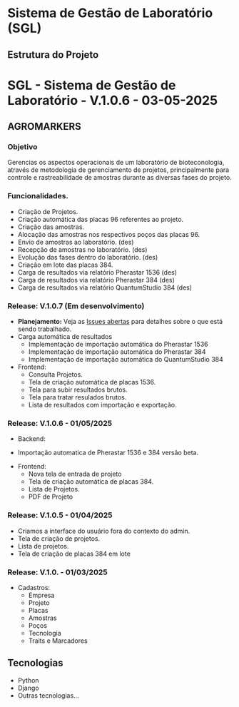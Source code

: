 # Sistema de Gestão de Laboratório (SGL)

## Estrutura do Projeto

# SGL - Sistema de Gestão de Laboratório - V.1.0.6 - 03-05-2025
## AGROMARKERS

### Objetivo

Gerencias os aspectos operacionais de um laboratório de bioteconologia, através de metodologia de gerenciamento de projetos, principalmente para controle e rastreabilidade de amostras durante as diversas fases do projeto.


### Funcionalidades. 

* Criação de Projetos.
* Criação automática das placas 96 referentes ao projeto.
* Criação das amostras.
* Alocação das amostras nos respectivos poços das placas 96. 
* Envio de amostras ao laboratório. (des)
* Recepção de amostras no laboratório. (des)
* Evolução das fases dentro do laboratório. (des)
* Criação em lote das placas 384. 
* Carga de resultados via relatório Pherastar 1536 (des)
* Carga de resultados via relatório Pherastar 384 (des)
* Carga de resultados via relatório QuantumStudio 384 (des)


### Release: V.1.0.7 (Em desenvolvimento)

*   **Planejamento:** Veja as [Issues abertas](https://github.com/jsoj/sgl_dev/issues?q=is%3Aopen+is%3Aissue) para detalhes sobre o que está sendo trabalhado.
*   Carga automática de resultados
    *   Implementação de importação automática do Pherastar 1536
    *   Implementação de importação automática do Pherastar 384
    *   Implementação de importação automática do QuantumStudio 384
*   Frontend:
    *   Consulta Projetos.
    *   Tela de criação automática de placas 1536.
    *   Tela para subir resultados brutos.
    *   Tela para tratar resulados brutos.
    *   Lista de resultados com importação e exportação.

### Release: V.1.0.6 - 01/05/2025 
* Backend:
 - Importação automatica de Pherastar 1536 e 384 versão beta. 
* Frontend:
  - Nova tela de entrada de projeto
  - Tela de criação automática de placas 384.
  - Lista de Projetos.
  - PDF de Projeto


### Release: V.1.0.5 - 01/04/2025 

* Criamos a interface do usuário fora do contexto do admin.
* Tela de criação de projetos. 
* Lista de projetos. 
* Tela de criação de placas 384 em lote


### Release: V.1.0. - 01/03/2025 

* Cadastros:
  - Empresa
  - Projeto
  - Placas
  - Amostras
  - Poços 
  - Tecnologia
  - Traits e Marcadores


## Tecnologias

- Python
- Django
- Outras tecnologias...

